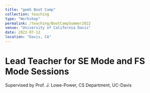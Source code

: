 ```yaml
---
title: "gem5 Boot Camp"
collection: teaching
type: "Workshop"
permalink: /teaching/BootCampSummer2022
venue: "University of California Davis"
date: 2022-07-12
location: "Davis, CA"
---
```



# Lead Teacher for SE Mode and FS Mode Sessions
Supervised by Prof. J. Lowe-Power, CS Department, UC-Davis



